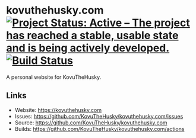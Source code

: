 # kovuthehusky.com [![Project Status: Active – The project has reached a stable, usable state and is being actively developed.](https://www.repostatus.org/badges/latest/active.svg)](https://www.repostatus.org/#active) [![Build Status](https://github.com/KovuTheHusky/kovuthehusky.com/actions/workflows/jekyll.yml/badge.svg?branch=master)](https://github.com/KovuTheHusky/kovuthehusky.com/actions/workflows/jekyll.yml)

A personal website for KovuTheHusky.

## Links

* Website: <https://kovuthehusky.com>
* Issues: <https://github.com/KovuTheHusky/kovuthehusky.com/issues>
* Source: <https://github.com/KovuTheHusky/kovuthehusky.com>
* Builds: <https://github.com/KovuTheHusky/kovuthehusky.com/actions>
